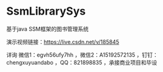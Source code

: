 # SsmLibrarySys
基于java SSM框架的图书管理系统

演示视频链接：https://live.csdn.net/v/185845


详询 微信1：egvh56ufy7hh ，微信2：A15192572135 ，钉钉：chengxuyuandabo ，QQ：821898835 ，承接商业项目和毕设
